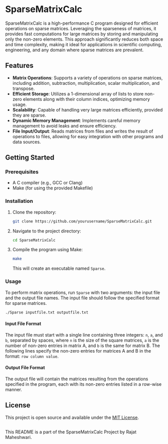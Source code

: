 ﻿
# SparseMatrixCalc

SparseMatrixCalc is a high-performance C program designed for efficient operations on sparse matrices. Leveraging the sparseness of matrices, it provides fast computations for large matrices by storing and manipulating only the non-zero elements. This approach significantly reduces both space and time complexity, making it ideal for applications in scientific computing, engineering, and any domain where sparse matrices are prevalent.

## Features

- **Matrix Operations**: Supports a variety of operations on sparse matrices, including addition, subtraction, multiplication, scalar multiplication, and transpose.
- **Efficient Storage**: Utilizes a 1-dimensional array of lists to store non-zero elements along with their column indices, optimizing memory usage.
- **Scalability**: Capable of handling very large matrices efficiently, provided they are sparse.
- **Dynamic Memory Management**: Implements careful memory management to avoid leaks and ensure efficiency.
- **File Input/Output**: Reads matrices from files and writes the result of operations to files, allowing for easy integration with other programs and data sources.

## Getting Started

### Prerequisites

- A C compiler (e.g., GCC or Clang)
- Make (for using the provided Makefile)

### Installation

1. Clone the repository:
   ```bash
   git clone https://github.com/yourusername/SparseMatrixCalc.git
   ```
2. Navigate to the project directory:
   ```bash
   cd SparseMatrixCalc
   ```
3. Compile the program using Make:
   ```bash
   make
   ```
   This will create an executable named `Sparse`.

### Usage

To perform matrix operations, run `Sparse` with two arguments: the input file and the output file names. The input file should follow the specified format for sparse matrices.

```bash
./Sparse inputfile.txt outputfile.txt
```

#### Input File Format

The input file must start with a single line containing three integers: `n`, `a`, and `b`, separated by spaces, where `n` is the size of the square matrices, `a` is the number of non-zero entries in matrix A, and `b` is the same for matrix B. The following lines specify the non-zero entries for matrices A and B in the format: `row column value`.

#### Output File Format

The output file will contain the matrices resulting from the operations specified in the program, each with its non-zero entries listed in a row-wise manner.


## License

This project is open source and available under the [MIT License](LICENSE.md).

##
This README is a part of the SparseMatrixCalc Project by Rajat Maheshwari.
